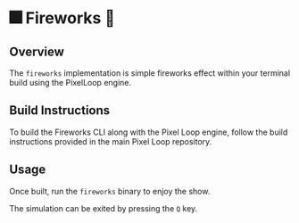 # 🎆 Fireworks 🧨

## Overview

The `fireworks` implementation is simple fireworks effect within your terminal build using the PixelLoop engine.

## Build Instructions
To build the Fireworks CLI along with the Pixel Loop engine, follow the build instructions provided in the main Pixel Loop repository.

## Usage
Once built, run the `fireworks` binary to enjoy the show.

The simulation can be exited by pressing the `Q` key.

